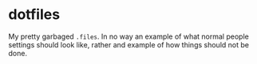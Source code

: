 # dotfiles

My pretty garbaged `.files`. In no way an example of what normal people settings should look like, rather and example of how things should not be done. 
